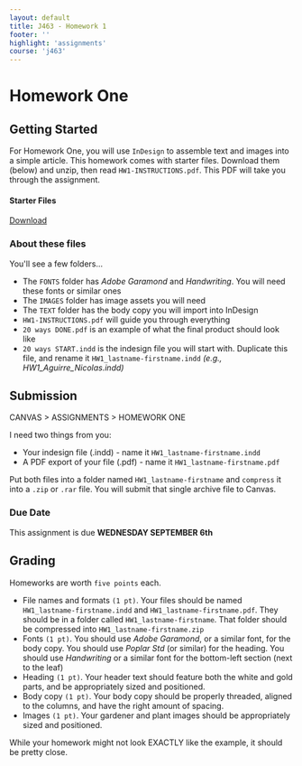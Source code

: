 ```yaml
---
layout: default
title: J463 - Homework 1
footer: ''
highlight: 'assignments'
course: 'j463'
---
```


# Homework One
## Getting Started
For Homework One, you will use `InDesign` to assemble text and images into a simple article. This homework comes with starter files. Download them (below) and unzip, then read `HW1-INSTRUCTIONS.pdf`. This PDF will take you through the assignment.

  <div class="card-block">
    <h4 class="card-title">Starter Files</h4>
    <!--<p class="card-text">Click below to download</p>-->
    <a href="hw1.zip" class="btn btn-primary" target="_blank">Download</a>
  </div>

### About these files
You'll see a few folders...

 * The `FONTS` folder has _Adobe Garamond_ and _Handwriting_. You will need these fonts or similar ones
 * The `IMAGES` folder has image assets you will need
 * The `TEXT` folder has the body copy you will import into InDesign
 * `HW1-INSTRUCTIONS.pdf` will guide you through everything
 * `20 ways DONE.pdf` is an example of what the final product should look like
 * `20 ways START.indd` is the indesign file you will start with. Duplicate this file, and rename it `HW1_lastname-firstname.indd` _(e.g., HW1_Aguirre_Nicolas.indd)_

## Submission
CANVAS > ASSIGNMENTS > HOMEWORK ONE

I need two things from you:

 * Your indesign file (.indd) - name it `HW1_lastname-firstname.indd`
 * A PDF export of your file (.pdf) - name it `HW1_lastname-firstname.pdf`

Put both files into a folder named `HW1_lastname-firstname` and `compress` it into a `.zip` or `.rar` file. You will submit that single archive file to Canvas.

### Due Date
This assignment is due __WEDNESDAY SEPTEMBER 6th__

## Grading
Homeworks are worth `five points` each.

 * File names and formats `(1 pt)`. Your files should be named `HW1_lastname-firstname.indd` and `HW1_lastname-firstname.pdf`. They should be in a folder called `HW1_lastname-firstname`. That folder should be compressed into `HW1_lastname-firstname.zip`
 * Fonts `(1 pt)`. You should use _Adobe Garamond_, or a similar font, for the body copy. You should use _Poplar Std_ (or similar) for the heading. You should use _Handwriting_ or a similar font for the bottom-left section (next to the leaf)
 * Heading `(1 pt)`. Your header text should feature both the white and gold parts, and be appropriately sized and positioned.
 * Body copy `(1 pt)`. Your body copy should be properly threaded, aligned to the columns, and have the right amount of spacing.
 * Images `(1 pt)`. Your gardener and plant images should be appropriately sized and positioned.

While your homework might not look EXACTLY like the example, it should be pretty close.
